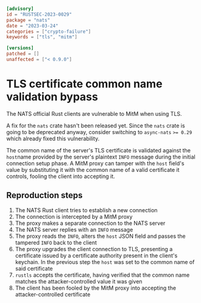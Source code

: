 ```toml
[advisory]
id = "RUSTSEC-2023-0029"
package = "nats"
date = "2023-03-24"
categories = ["crypto-failure"]
keywords = ["tls", "mitm"]

[versions]
patched = []
unaffected = ["< 0.9.0"]
```

# TLS certificate common name validation bypass

The NATS official Rust clients are vulnerable to MitM when using TLS.

A fix for the `nats` crate hasn't been released yet. Since the `nats` crate
is going to be deprecated anyway, consider switching to `async-nats` `>= 0.29`
which already fixed this vulnerability.

The common name of the server's TLS certificate is validated against
the `host`name provided by the server's plaintext `INFO` message
during the initial connection setup phase. A MitM proxy can tamper with
the `host` field's value by substituting it with the common name of a
valid certificate it controls, fooling the client into accepting it.

## Reproduction steps

1. The NATS Rust client tries to establish a new connection
2. The connection is intercepted by a MitM proxy
3. The proxy makes a separate connection to the NATS server
4. The NATS server replies with an `INFO` message
5. The proxy reads the `INFO`, alters the `host` JSON field and passes
   the tampered `INFO` back to the client
6. The proxy upgrades the client connection to TLS, presenting a certificate issued
   by a certificate authority present in the client's keychain.
   In the previous step the `host` was set to the common name of said certificate
7. `rustls` accepts the certificate, having verified that the common name matches the
   attacker-controlled value it was given
9. The client has been fooled by the MitM proxy into accepting the attacker-controlled certificate
